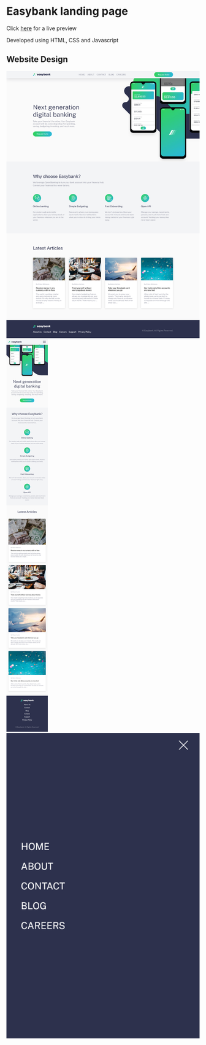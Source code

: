 # Easybank landing page

Click [here](https://landing-easybankpage.netlify.app/) for a live preview

Developed using HTML, CSS and Javascript

## Website Design

![Desktop design](design/desktop.png "Desktop design")
![Mobile design with menu closed](design/mobilemenuclosed.png "Mobile design with menu closed")
![Mobile design with menu open](design/mobilemenuopen.png "Mobile design with menu open")
